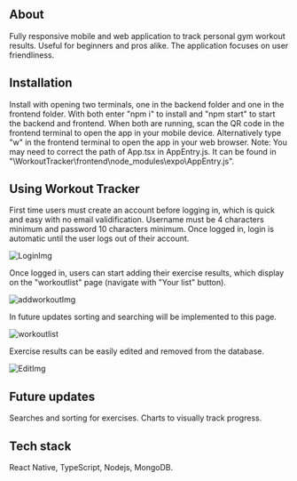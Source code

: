 ## About

Fully responsive mobile and web application to track personal gym workout results. Useful for beginners and pros alike. The application focuses on user friendliness.

## Installation

Install with opening two terminals, one in the backend folder and one in the frontend folder. With both enter "npm i" to install and "npm start" to start the backend and frontend. When both are running, scan the QR code in the frontend terminal to open the app in your mobile device. Alternatively type "w" in the frontend terminal to open the app in your web browser. Note: You may need to correct the path of App.tsx in AppEntry.js. It can be found in "\WorkoutTracker\frontend\node_modules\expo\AppEntry.js".

## Using Workout Tracker

First time users must create an account before logging in, which is quick and easy with no email validification. Username must be 4 characters minimum and password 10 characters minimum. Once logged in, login is automatic until the user logs out of their account.

![LoginImg](/frontend/assets/images/login.png)

Once logged in, users can start adding their exercise results, which display on the "workoutlist" page (navigate with "Your list" button).

![addworkoutImg](/frontend/assets/images/addworkout.png)

In future updates sorting and searching will be implemented to this page.

![workoutlist](/frontend/assets/images/workoutlist.png)

Exercise results can be easily edited and removed from the database.

![EditImg](/frontend/assets/images/edit.png)

## Future updates

Searches and sorting for exercises. Charts to visually track progress.

## Tech stack

React Native, TypeScript, Nodejs, MongoDB.
